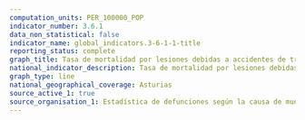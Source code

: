 ```yaml
---
computation_units: PER_100000_POP
indicator_number: 3.6.1
data_non_statistical: false
indicator_name: global_indicators.3-6-1-1-title
reporting_status: complete
graph_title: Tasa de mortalidad por lesiones debidas a accidentes de tráfico
national_indicator_description: Tasa de mortalidad por lesiones debidas a accidentes de tráfico
graph_type: line
national_geographical_coverage: Asturias
source_active_1: true
source_organisation_1: Estadística de defunciones según la causa de muerte, INE
---
```

